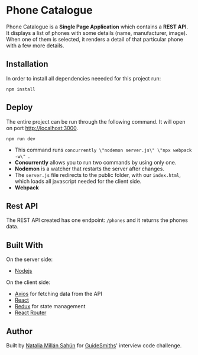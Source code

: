 # Phone Catalogue

Phone Catalogue is a **Single Page Application** which contains a **REST API**.
It displays a list of phones with some details (name, manufacturer, image). When one of them is selected, it renders a detail of that particular phone with a few more details.

## Installation
In order to install all dependencies neeeded for this project run:

```
npm install
```

## Deploy
The entire project can be run through the following command. It will open on port [http://localhost:3000](http://localhost:3000).

```
npm run dev
```
- This command runs `concurrently \"nodemon server.js\" \"npx webpack -w\" `. 
- **Concurrently** allows you to run two commands by using only one.
- **Nodemon** is a watcher that restarts the server after changes.
- The `server.js` file redirects to the public folder, with our `index.html`, which loads all javascript needed for the client side.
- **Webpack**

## Rest API
The REST API created has one endpoint: `/phones` and it returns the phones data.

## Built With
On the server side:
- [Nodejs](https://nodejs.org/en/)

On the client side:
- [Axios](https://github.com/axios/axios) for fetching data from the API
- [React](https://reactjs.org/) 
- [Redux](https://redux.js.org/) for state management
- [React Router](https://reactrouter.com/)

## Author
Built by [Natalia Millán Sahún](https://github.com/neired) for [GuideSmiths](https://www.guidesmiths.com/)' interview code challenge.